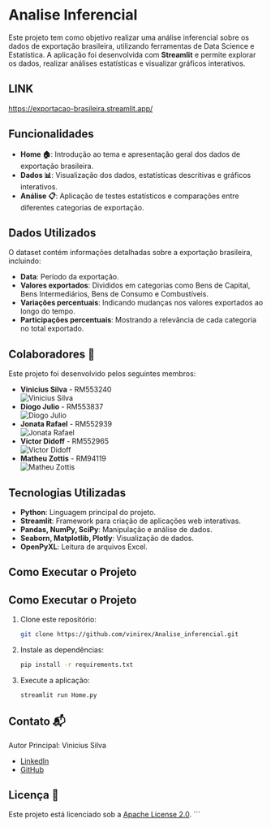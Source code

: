 # Analise Inferencial

Este projeto tem como objetivo realizar uma análise inferencial sobre os dados de exportação brasileira, utilizando ferramentas de Data Science e Estatística. A aplicação foi desenvolvida com **Streamlit** e permite explorar os dados, realizar análises estatísticas e visualizar gráficos interativos.

## LINK 
https://exportacao-brasileira.streamlit.app/

## Funcionalidades

- **Home 🏠**: Introdução ao tema e apresentação geral dos dados de exportação brasileira.
- **Dados 📊**: Visualização dos dados, estatísticas descritivas e gráficos interativos.
- **Análise 📋**: Aplicação de testes estatísticos e comparações entre diferentes categorias de exportação.

## Dados Utilizados

O dataset contém informações detalhadas sobre a exportação brasileira, incluindo:
- **Data**: Período da exportação.
- **Valores exportados**: Divididos em categorias como Bens de Capital, Bens Intermediários, Bens de Consumo e Combustíveis.
- **Variações percentuais**: Indicando mudanças nos valores exportados ao longo do tempo.
- **Participações percentuais**: Mostrando a relevância de cada categoria no total exportado.

## Colaboradores 🤝

Este projeto foi desenvolvido pelos seguintes membros:

- **Vinicius Silva** - RM553240  
  ![Vinicius Silva](vinicius.jpg)  
- **Diogo Julio** - RM553837  
  ![Diogo Julio](diogo.jpg)  
- **Jonata Rafael** - RM552939  
  ![Jonata Rafael](jonata.jpg)  
- **Victor Didoff** - RM552965  
  ![Victor Didoff](didoff.jpg)  
- **Matheu Zottis** - RM94119  
  ![Matheu Zottis](zottis.jpg)  

## Tecnologias Utilizadas

- **Python**: Linguagem principal do projeto.
- **Streamlit**: Framework para criação de aplicações web interativas.
- **Pandas, NumPy, SciPy**: Manipulação e análise de dados.
- **Seaborn, Matplotlib, Plotly**: Visualização de dados.
- **OpenPyXL**: Leitura de arquivos Excel.

## Como Executar o Projeto
## Como Executar o Projeto

1. Clone este repositório:
    ```bash
    git clone https://github.com/vinirex/Analise_inferencial.git
    ```
2. Instale as dependências:
    ```bash
    pip install -r requirements.txt
    ```
3. Execute a aplicação:
    ```bash
    streamlit run Home.py
    ```

## Contato 📬
Autor Principal: Vinicius Silva  
- [LinkedIn](https://www.linkedin.com/in/vinicius-silva)  
- [GitHub](https://github.com/vinirex)  

## Licença 📜
Este projeto está licenciado sob a [Apache License 2.0](https://www.apache.org/licenses/LICENSE-2.0). ```